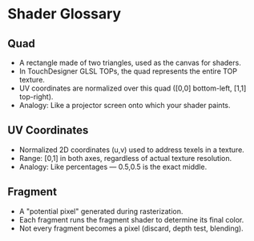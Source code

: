 # Shader Glossary

## Quad
- A rectangle made of two triangles, used as the canvas for shaders.
- In TouchDesigner GLSL TOPs, the quad represents the entire TOP texture.
- UV coordinates are normalized over this quad ([0,0] bottom-left, [1,1] top-right).
- Analogy: Like a projector screen onto which your shader paints.

## UV Coordinates
- Normalized 2D coordinates (u,v) used to address texels in a texture.
- Range: [0,1] in both axes, regardless of actual texture resolution.
- Analogy: Like percentages — 0.5,0.5 is the exact middle.

## Fragment
- A "potential pixel" generated during rasterization.
- Each fragment runs the fragment shader to determine its final color.
- Not every fragment becomes a pixel (discard, depth test, blending).
